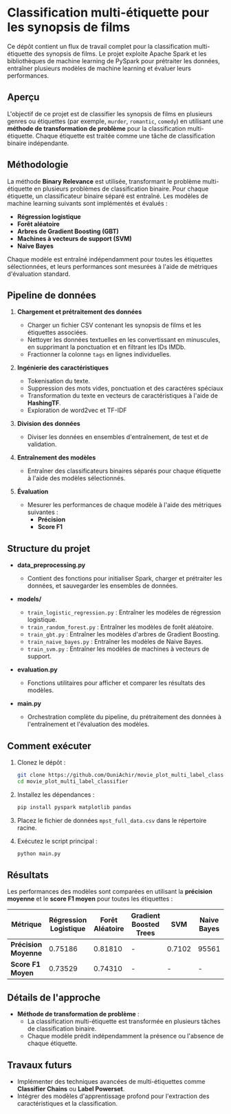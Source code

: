 # Classification multi-étiquette pour les synopsis de films

Ce dépôt contient un flux de travail complet pour la classification multi-étiquette des synopsis de films. Le projet exploite Apache Spark et les bibliothèques de machine learning de PySpark pour prétraiter les données, entraîner plusieurs modèles de machine learning et évaluer leurs performances.

## Aperçu
L'objectif de ce projet est de classifier les synopsis de films en plusieurs genres ou étiquettes (par exemple, `murder`, `romantic`, `comedy`) en utilisant une **méthode de transformation de problème** pour la classification multi-étiquette. Chaque étiquette est traitée comme une tâche de classification binaire indépendante.

## Méthodologie
La méthode **Binary Relevance** est utilisée, transformant le problème multi-étiquette en plusieurs problèmes de classification binaire. Pour chaque étiquette, un classificateur binaire séparé est entraîné. Les modèles de machine learning suivants sont implémentés et évalués :

- **Régression logistique**
- **Forêt aléatoire**
- **Arbres de Gradient Boosting (GBT)**
- **Machines à vecteurs de support (SVM)**
- **Naive Bayes**

Chaque modèle est entraîné indépendamment pour toutes les étiquettes sélectionnées, et leurs performances sont mesurées à l'aide de métriques d'évaluation standard.

## Pipeline de données
1. **Chargement et prétraitement des données**
   - Charger un fichier CSV contenant les synopsis de films et les étiquettes associées.
   - Nettoyer les données textuelles en les convertissant en minuscules, en supprimant la ponctuation et en filtrant les IDs IMDb.
   - Fractionner la colonne `tags` en lignes individuelles.

2. **Ingénierie des caractéristiques**
   - Tokenisation du texte.
   - Suppression des mots vides, ponctuation et des caractéres spéciaux
   - Transformation du texte en vecteurs de caractéristiques à l'aide de **HashingTF**.
   - Exploration de word2vec et TF-IDF

3. **Division des données**
   - Diviser les données en ensembles d'entraînement, de test et de validation.

4. **Entraînement des modèles**
   - Entraîner des classificateurs binaires séparés pour chaque étiquette à l'aide des modèles sélectionnés.

5. **Évaluation**
   - Mesurer les performances de chaque modèle à l'aide des métriques suivantes :
     - **Précision**
     - **Score F1**

## Structure du projet
- **data_preprocessing.py**
  - Contient des fonctions pour initialiser Spark, charger et prétraiter les données, et sauvegarder les ensembles de données.

- **models/**
  - `train_logistic_regression.py` : Entraîner les modèles de régression logistique.
  - `train_random_forest.py` : Entraîner les modèles de forêt aléatoire.
  - `train_gbt.py` : Entraîner les modèles d'arbres de Gradient Boosting.
  - `train_naive_bayes.py` : Entraîner les modèles de Naive Bayes.
  - `train_svm.py` : Entraîner les modèles de machines à vecteurs de support.

- **evaluation.py**
  - Fonctions utilitaires pour afficher et comparer les résultats des modèles.

- **main.py**
  - Orchestration complète du pipeline, du prétraitement des données à l'entraînement et l'évaluation des modèles.

## Comment exécuter
1. Clonez le dépôt :
   ```bash
   git clone https://github.com/OuniAchir/movie_plot_multi_label_classifier.git
   cd movie_plot_multi_label_classifier
   ```

2. Installez les dépendances :
   ```bash
   pip install pyspark matplotlib pandas
   ```

3. Placez le fichier de données `mpst_full_data.csv` dans le répertoire racine.

4. Exécutez le script principal :
   ```bash
   python main.py
   ```

## Résultats
Les performances des modèles sont comparées en utilisant la **précision moyenne** et le **score F1 moyen** pour toutes les étiquettes :

| Métrique           | Régression Logistique | Forêt Aléatoire | Gradient Boosted Trees | SVM   | Naive Bayes |
|--------------------|-----------------------|-----------------|-------------------------|-------|-------------|
| **Précision Moyenne** | 0.75186               | 0.81810         | -                 | 0.7102| 95561      |
| **Score F1 Moyen**  | 0.73529               | 0.74310         | -                       | -     | -           |

## Détails de l'approche
- **Méthode de transformation de problème** :
  - La classification multi-étiquette est transformée en plusieurs tâches de classification binaire.
  - Chaque modèle prédit indépendamment la présence ou l'absence de chaque étiquette.

## Travaux futurs
- Implémenter des techniques avancées de multi-étiquettes comme **Classifier Chains** ou **Label Powerset**.
- Intégrer des modèles d'apprentissage profond pour l'extraction des caractéristiques et la classification.
